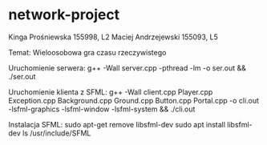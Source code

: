 # network-project
Kinga Prośniewska 155998, L2
Maciej Andrzejewski 155093, L5


Temat: Wieloosobowa gra czasu rzeczywistego

Uruchomienie serwera:
g++ -Wall server.cpp -pthread -lm -o ser.out && ./ser.out

Uruchomienie klienta z SFML:
g++ -Wall client.cpp Player.cpp Exception.cpp Background.cpp Ground.cpp Button.cpp Portal.cpp -o cli.out -lsfml-graphics -lsfml-window -lsfml-system && ./cli.out


Instalacja SFML:
sudo apt-get remove libsfml-dev
sudo apt install libsfml-dev
ls /usr/include/SFML

